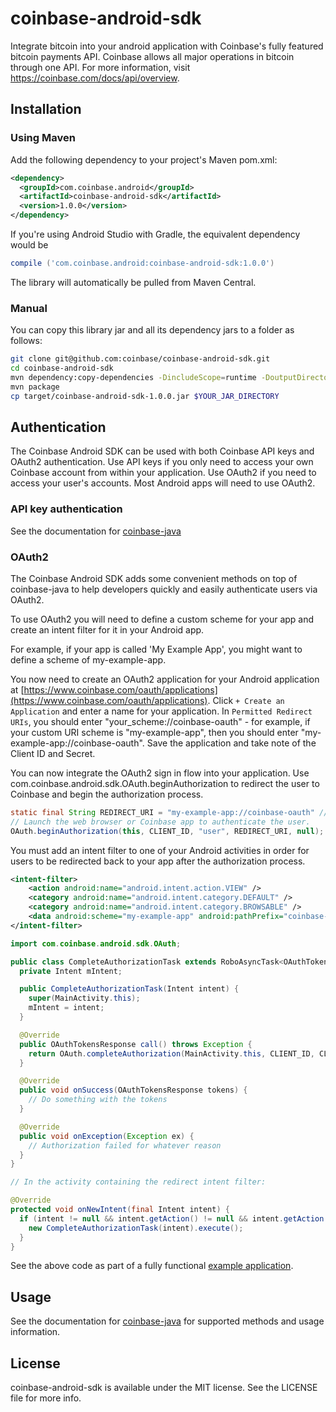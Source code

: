 # coinbase-android-sdk

Integrate bitcoin into your android application with Coinbase's fully featured bitcoin payments API. Coinbase allows all major operations in bitcoin through one API. For more information, visit https://coinbase.com/docs/api/overview.

## Installation

### Using Maven

Add the following dependency to your project's Maven pom.xml:

```xml
<dependency>
  <groupId>com.coinbase.android</groupId>
  <artifactId>coinbase-android-sdk</artifactId>
  <version>1.0.0</version>
</dependency>
```

If you're using Android Studio with Gradle, the equivalent dependency would be

```gradle
compile ('com.coinbase.android:coinbase-android-sdk:1.0.0')
```

The library will automatically be pulled from Maven Central.

### Manual

You can copy this library jar and all its dependency jars to a folder as follows:

```bash
git clone git@github.com:coinbase/coinbase-android-sdk.git
cd coinbase-android-sdk
mvn dependency:copy-dependencies -DincludeScope=runtime -DoutputDirectory=$YOUR_JAR_DIRECTORY
mvn package
cp target/coinbase-android-sdk-1.0.0.jar $YOUR_JAR_DIRECTORY
```

## Authentication

The Coinbase Android SDK can be used with both Coinbase API keys and OAuth2 authentication. Use API keys if you only need to access your own Coinbase account from within your application. Use OAuth2 if you need to access your user's accounts. Most Android apps will need to use OAuth2.

### API key authentication

See the documentation for [coinbase-java](https://github.com/coinbase/coinbase-java)

### OAuth2

The Coinbase Android SDK adds some convenient methods on top of coinbase-java to help developers quickly and easily authenticate users via OAuth2.

To use OAuth2 you will need to define a custom scheme for your app and create an intent filter for it in your Android app.

For example, if your app is called 'My Example App', you might want to define a scheme of my-example-app.

You now need to create an OAuth2 application for your Android application at [https://www.coinbase.com/oauth/applications](https://www.coinbase.com/oauth/applications). Click `+ Create an Application` and enter a name for your application. In `Permitted Redirect URIs`, you should enter "your_scheme://coinbase-oauth" - for example, if your custom URI scheme is "my-example-app", then you should enter "my-example-app://coinbase-oauth". Save the application and take note of the Client ID and Secret.

You can now integrate the OAuth2 sign in flow into your application. Use com.coinbase.android.sdk.OAuth.beginAuthorization to redirect the user to Coinbase and begin the authorization process.

```java
static final String REDIRECT_URI = "my-example-app://coinbase-oauth" // Must be the same as entered into 'Create Application' above.
// Launch the web browser or Coinbase app to authenticate the user.
OAuth.beginAuthorization(this, CLIENT_ID, "user", REDIRECT_URI, null);
```

You must add an intent filter to one of your Android activities in order for users to be redirected back to your app after the authorization process.

```xml
<intent-filter>
    <action android:name="android.intent.action.VIEW" />
    <category android:name="android.intent.category.DEFAULT" />
    <category android:name="android.intent.category.BROWSABLE" />
    <data android:scheme="my-example-app" android:pathPrefix="coinbase-oauth" />
</intent-filter>
```

```java
import com.coinbase.android.sdk.OAuth;

public class CompleteAuthorizationTask extends RoboAsyncTask<OAuthTokensResponse> {
  private Intent mIntent;

  public CompleteAuthorizationTask(Intent intent) {
    super(MainActivity.this);
    mIntent = intent;
  }

  @Override
  public OAuthTokensResponse call() throws Exception {
    return OAuth.completeAuthorization(MainActivity.this, CLIENT_ID, CLIENT_SECRET, mIntent.getData());
  }

  @Override
  public void onSuccess(OAuthTokensResponse tokens) {
    // Do something with the tokens
  }

  @Override
  public void onException(Exception ex) {
    // Authorization failed for whatever reason
  }
}

// In the activity containing the redirect intent filter:

@Override
protected void onNewIntent(final Intent intent) {
  if (intent != null && intent.getAction() != null && intent.getAction().equals("android.intent.action.VIEW")) {
    new CompleteAuthorizationTask(intent).execute();
  }
}
```

See the above code as part of a fully functional [example application](https://github.com/coinbase/coinbase-android-sdk-example).

## Usage

See the documentation for [coinbase-java](https://github.com/coinbase/coinbase-java) for supported methods and usage information.

## License

coinbase-android-sdk is available under the MIT license. See the LICENSE file for more info.
